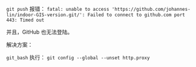 `git push` 报错： `fatal: unable to access 'https://github.com/johannes-lin/indoor-GIS-version.git/': Failed to connect to github.com port 443: Timed out`

并且，GitHub 也无法登陆。



解决方案：

`git_bash` 执行： `git config --global --unset http.proxy`
